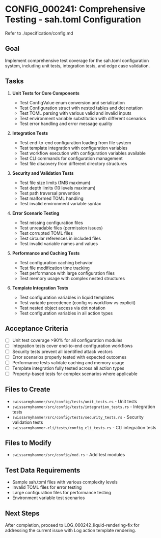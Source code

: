 # CONFIG_000241: Comprehensive Testing - sah.toml Configuration

Refer to ./specification/config.md

## Goal

Implement comprehensive test coverage for the sah.toml configuration system, including unit tests, integration tests, and edge case validation.

## Tasks

1. **Unit Tests for Core Components**
   - Test ConfigValue enum conversion and serialization
   - Test Configuration struct with nested tables and dot notation
   - Test TOML parsing with various valid and invalid inputs
   - Test environment variable substitution with different scenarios
   - Test error handling and error message quality

2. **Integration Tests**
   - Test end-to-end configuration loading from file system
   - Test template integration with configuration variables
   - Test workflow execution with configuration variables available
   - Test CLI commands for configuration management
   - Test file discovery from different directory structures

3. **Security and Validation Tests**
   - Test file size limits (1MB maximum)
   - Test depth limits (10 levels maximum)
   - Test path traversal prevention
   - Test malformed TOML handling
   - Test invalid environment variable syntax

4. **Error Scenario Testing**
   - Test missing configuration files
   - Test unreadable files (permission issues)
   - Test corrupted TOML files
   - Test circular references in included files
   - Test invalid variable names and values

5. **Performance and Caching Tests**
   - Test configuration caching behavior
   - Test file modification time tracking
   - Test performance with large configuration files
   - Test memory usage with complex nested structures

6. **Template Integration Tests**
   - Test configuration variables in liquid templates
   - Test variable precedence (config vs workflow vs explicit)
   - Test nested object access via dot notation
   - Test configuration variables in all action types

## Acceptance Criteria

- [ ] Unit test coverage >90% for all configuration modules
- [ ] Integration tests cover end-to-end configuration workflows
- [ ] Security tests prevent all identified attack vectors
- [ ] Error scenarios properly tested with expected outcomes
- [ ] Performance tests validate caching and memory usage
- [ ] Template integration fully tested across all action types
- [ ] Property-based tests for complex scenarios where applicable

## Files to Create

- `swissarmyhammer/src/config/tests/unit_tests.rs` - Unit tests
- `swissarmyhammer/src/config/tests/integration_tests.rs` - Integration tests
- `swissarmyhammer/src/config/tests/security_tests.rs` - Security validation tests
- `swissarmyhammer-cli/tests/config_cli_tests.rs` - CLI integration tests

## Files to Modify

- `swissarmyhammer/src/config/mod.rs` - Add test modules

## Test Data Requirements

- Sample sah.toml files with various complexity levels
- Invalid TOML files for error testing
- Large configuration files for performance testing
- Environment variable test scenarios

## Next Steps

After completion, proceed to LOG_000242_liquid-rendering-fix for addressing the current issue with Log action template rendering.